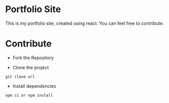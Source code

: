 # Portfolio Site
This is my portfolio site, created using react. You can feel free to contribute.

# Contribute

- Fork the Repository

- Clone the project

```
git clone url

```
- Install dependencies

```
npm ci or npm install

```
 
 